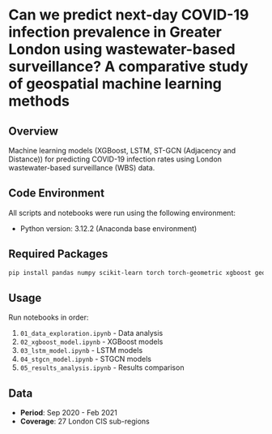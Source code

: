 # Can we predict next-day COVID-19 infection prevalence in Greater London using wastewater-based surveillance? A comparative study of geospatial machine learning methods

## Overview
Machine learning models (XGBoost, LSTM, ST-GCN (Adjacency and Distance)) for predicting COVID-19 infection rates using London wastewater-based surveillance (WBS) data.

## Code Environment
All scripts and notebooks were run using the following environment:
- Python version: 3.12.2 (Anaconda base environment)

## Required Packages
```bash
pip install pandas numpy scikit-learn torch torch-geometric xgboost geopandas matplotlib seaborn jupyter
```

## Usage
Run notebooks in order:
1. `01_data_exploration.ipynb` - Data analysis
2. `02_xgboost_model.ipynb` - XGBoost models
3. `03_lstm_model.ipynb` - LSTM models
4. `04_stgcn_model.ipynb` - STGCN models
5. `05_results_analysis.ipynb` - Results comparison

## Data
- **Period**: Sep 2020 - Feb 2021
- **Coverage**: 27 London CIS sub-regions
